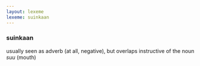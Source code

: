 ```yaml
---
layout: lexeme
lexeme: suinkaan
---
```


###  suinkaan 
usually seen as adverb (at all, negative), but overlaps instructive of the noun *suu* (mouth)

